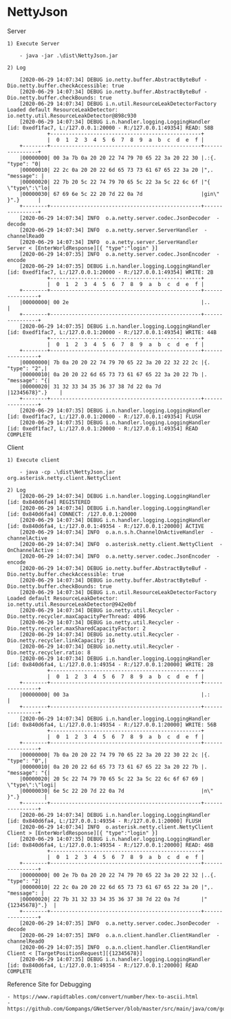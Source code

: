 # NettyJson


Server

    1) Execute Server

        - java -jar .\dist\NettyJson.jar

    2) Log

        [2020-06-29 14:07:34] DEBUG io.netty.buffer.AbstractByteBuf -Dio.netty.buffer.checkAccessible: true
        [2020-06-29 14:07:34] DEBUG io.netty.buffer.AbstractByteBuf -Dio.netty.buffer.checkBounds: true
        [2020-06-29 14:07:34] DEBUG i.n.util.ResourceLeakDetectorFactory Loaded default ResourceLeakDetector: io.netty.util.ResourceLeakDetector@898c930
        [2020-06-29 14:07:34] DEBUG i.n.handler.logging.LoggingHandler [id: 0xedf1fac7, L:/127.0.0.1:20000 - R:/127.0.0.1:49354] READ: 58B
                 +-------------------------------------------------+
                 |  0  1  2  3  4  5  6  7  8  9  a  b  c  d  e  f |
        +--------+-------------------------------------------------+----------------+
        |00000000| 00 3a 7b 0a 20 20 22 74 79 70 65 22 3a 20 22 30 |.:{.  "type": "0|
        |00000010| 22 2c 0a 20 20 22 6d 65 73 73 61 67 65 22 3a 20 |",.  "message": |
        |00000020| 22 7b 20 5c 22 74 79 70 65 5c 22 3a 5c 22 6c 6f |"{ \"type\":\"lo|
        |00000030| 67 69 6e 5c 22 20 7d 22 0a 7d                   |gin\" }".}      |
        +--------+-------------------------------------------------+----------------+
        [2020-06-29 14:07:34] INFO  o.a.netty.server.codec.JsonDecoder  - decode
        [2020-06-29 14:07:34] INFO  o.a.netty.server.ServerHandler  - channelRead0
        [2020-06-29 14:07:34] INFO  o.a.netty.server.ServerHandler   Server < [EnterWorldResponse][{ "type":"login" }]
        [2020-06-29 14:07:35] INFO  o.a.netty.server.codec.JsonEncoder  - encode
        [2020-06-29 14:07:35] DEBUG i.n.handler.logging.LoggingHandler [id: 0xedf1fac7, L:/127.0.0.1:20000 - R:/127.0.0.1:49354] WRITE: 2B
                 +-------------------------------------------------+
                 |  0  1  2  3  4  5  6  7  8  9  a  b  c  d  e  f |
        +--------+-------------------------------------------------+----------------+
        |00000000| 00 2e                                           |..              |
        +--------+-------------------------------------------------+----------------+
        [2020-06-29 14:07:35] DEBUG i.n.handler.logging.LoggingHandler [id: 0xedf1fac7, L:/127.0.0.1:20000 - R:/127.0.0.1:49354] WRITE: 44B
                 +-------------------------------------------------+
                 |  0  1  2  3  4  5  6  7  8  9  a  b  c  d  e  f |
        +--------+-------------------------------------------------+----------------+
        |00000000| 7b 0a 20 20 22 74 79 70 65 22 3a 20 22 32 22 2c |{.  "type": "2",|
        |00000010| 0a 20 20 22 6d 65 73 73 61 67 65 22 3a 20 22 7b |.  "message": "{|
        |00000020| 31 32 33 34 35 36 37 38 7d 22 0a 7d             |12345678}".}    |
        +--------+-------------------------------------------------+----------------+
        [2020-06-29 14:07:35] DEBUG i.n.handler.logging.LoggingHandler [id: 0xedf1fac7, L:/127.0.0.1:20000 - R:/127.0.0.1:49354] FLUSH
        [2020-06-29 14:07:35] DEBUG i.n.handler.logging.LoggingHandler [id: 0xedf1fac7, L:/127.0.0.1:20000 - R:/127.0.0.1:49354] READ COMPLETE



Client

    1) Execute client

        - java -cp .\dist\NettyJson.jar org.asterisk.netty.client.NettyClient

    2) Log
        [2020-06-29 14:07:34] DEBUG i.n.handler.logging.LoggingHandler [id: 0x840d6fa4] REGISTERED
        [2020-06-29 14:07:34] DEBUG i.n.handler.logging.LoggingHandler [id: 0x840d6fa4] CONNECT: /127.0.0.1:20000
        [2020-06-29 14:07:34] DEBUG i.n.handler.logging.LoggingHandler [id: 0x840d6fa4, L:/127.0.0.1:49354 - R:/127.0.0.1:20000] ACTIVE
        [2020-06-29 14:07:34] INFO  o.a.n.s.h.ChannelOnActiveHandler  - channelActive
        [2020-06-29 14:07:34] INFO  o.asterisk.netty.client.NettyClient  - OnChannelActive :
        [2020-06-29 14:07:34] INFO  o.a.netty.server.codec.JsonEncoder  - encode
        [2020-06-29 14:07:34] DEBUG io.netty.buffer.AbstractByteBuf -Dio.netty.buffer.checkAccessible: true
        [2020-06-29 14:07:34] DEBUG io.netty.buffer.AbstractByteBuf -Dio.netty.buffer.checkBounds: true
        [2020-06-29 14:07:34] DEBUG i.n.util.ResourceLeakDetectorFactory Loaded default ResourceLeakDetector: io.netty.util.ResourceLeakDetector@942e0bf
        [2020-06-29 14:07:34] DEBUG io.netty.util.Recycler -Dio.netty.recycler.maxCapacityPerThread: 4096
        [2020-06-29 14:07:34] DEBUG io.netty.util.Recycler -Dio.netty.recycler.maxSharedCapacityFactor: 2
        [2020-06-29 14:07:34] DEBUG io.netty.util.Recycler -Dio.netty.recycler.linkCapacity: 16
        [2020-06-29 14:07:34] DEBUG io.netty.util.Recycler -Dio.netty.recycler.ratio: 8
        [2020-06-29 14:07:34] DEBUG i.n.handler.logging.LoggingHandler [id: 0x840d6fa4, L:/127.0.0.1:49354 - R:/127.0.0.1:20000] WRITE: 2B
                 +-------------------------------------------------+
                 |  0  1  2  3  4  5  6  7  8  9  a  b  c  d  e  f |
        +--------+-------------------------------------------------+----------------+
        |00000000| 00 3a                                           |.:              |
        +--------+-------------------------------------------------+----------------+
        [2020-06-29 14:07:34] DEBUG i.n.handler.logging.LoggingHandler [id: 0x840d6fa4, L:/127.0.0.1:49354 - R:/127.0.0.1:20000] WRITE: 56B
                 +-------------------------------------------------+
                 |  0  1  2  3  4  5  6  7  8  9  a  b  c  d  e  f |
        +--------+-------------------------------------------------+----------------+
        |00000000| 7b 0a 20 20 22 74 79 70 65 22 3a 20 22 30 22 2c |{.  "type": "0",|
        |00000010| 0a 20 20 22 6d 65 73 73 61 67 65 22 3a 20 22 7b |.  "message": "{|
        |00000020| 20 5c 22 74 79 70 65 5c 22 3a 5c 22 6c 6f 67 69 | \"type\":\"logi|
        |00000030| 6e 5c 22 20 7d 22 0a 7d                         |n\" }".}        |
        +--------+-------------------------------------------------+----------------+
        [2020-06-29 14:07:34] DEBUG i.n.handler.logging.LoggingHandler [id: 0x840d6fa4, L:/127.0.0.1:49354 - R:/127.0.0.1:20000] FLUSH
        [2020-06-29 14:07:34] INFO  o.asterisk.netty.client.NettyClient  Client > [EnterWorldResponse][{ "type":"login" }]
        [2020-06-29 14:07:35] DEBUG i.n.handler.logging.LoggingHandler [id: 0x840d6fa4, L:/127.0.0.1:49354 - R:/127.0.0.1:20000] READ: 46B
                 +-------------------------------------------------+
                 |  0  1  2  3  4  5  6  7  8  9  a  b  c  d  e  f |
        +--------+-------------------------------------------------+----------------+
        |00000000| 00 2e 7b 0a 20 20 22 74 79 70 65 22 3a 20 22 32 |..{.  "type": "2|
        |00000010| 22 2c 0a 20 20 22 6d 65 73 73 61 67 65 22 3a 20 |",.  "message": |
        |00000020| 22 7b 31 32 33 34 35 36 37 38 7d 22 0a 7d       |"{12345678}".}  |
        +--------+-------------------------------------------------+----------------+
        [2020-06-29 14:07:35] INFO  o.a.netty.server.codec.JsonDecoder  - decode
        [2020-06-29 14:07:35] INFO  o.a.n.client.handler.ClientHandler  - channelRead0
        [2020-06-29 14:07:35] INFO  o.a.n.client.handler.ClientHandler  Client < [TargetPositionRequest][{12345678}]
        [2020-06-29 14:07:35] DEBUG i.n.handler.logging.LoggingHandler [id: 0x840d6fa4, L:/127.0.0.1:49354 - R:/127.0.0.1:20000] READ COMPLETE




Reference Site for Debugging

    - https://www.rapidtables.com/convert/number/hex-to-ascii.html
    - https://github.com/Gompangs/GNetServer/blob/master/src/main/java/com/gompang/server/NetServer.java

